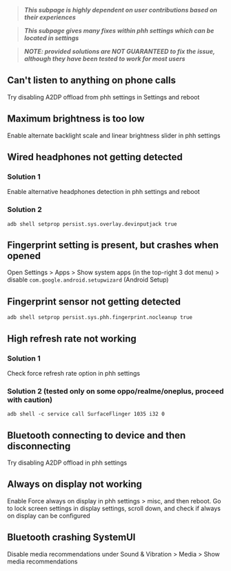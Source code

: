 > ***This subpage is highly dependent on user contributions based on their experiences***

> ***This subpage gives many fixes within phh settings which can be located in settings***

> ***NOTE: provided solutions are NOT GUARANTEED to fix the issue, although they have been tested to work for most users***

## Can't listen to anything on phone calls
Try disabling A2DP offload from phh settings in Settings and reboot

## Maximum brightness is too low
Enable alternate backlight scale and linear brightness slider in phh settings

## Wired headphones not getting detected
### Solution 1
Enable alternative headphones detection in phh settings and reboot

### Solution 2
`adb shell setprop persist.sys.overlay.devinputjack true`

## Fingerprint setting is present, but crashes when opened
Open Settings > Apps > Show system apps (in the top-right 3 dot menu) > disable `com.google.android.setupwizard` (Android Setup)

## Fingerprint sensor not getting detected
`adb shell setprop persist.sys.phh.fingerprint.nocleanup true`

## High refresh rate not working
### Solution 1
Check force refresh rate option in phh settings

### Solution 2 (tested only on some oppo/realme/oneplus, **proceed with caution**)  
`adb shell -c service call SurfaceFlinger 1035 i32 0`

## Bluetooth connecting to device and then disconnecting
Try disabling A2DP offload in phh settings

## Always on display not working
Enable Force always on display in phh settings > misc, and then reboot. Go to lock screen settings in display settings, scroll down, and check if always on display can be configured

## Bluetooth crashing SystemUI
Disable media recommendations under Sound & Vibration > Media > Show media recommendations



